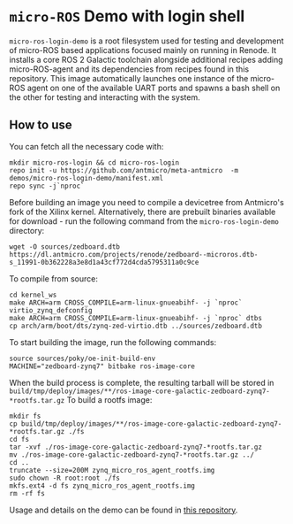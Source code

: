 # `micro-ROS` Demo with login shell

`micro-ros-login-demo` is a root filesystem used for testing and development of micro-ROS based applications focused mainly on running in Renode. 
It installs a core ROS 2 Galactic toolchain alongside additional recipes adding micro-ROS-agent and its dependencies from recipes found in this repository.
This image automatically launches one instance of the micro-ROS agent on one of the available UART ports and spawns a bash shell on the other for testing and interacting with the system.

## How to use

You can fetch all the necessary code with:
```
mkdir micro-ros-login && cd micro-ros-login
repo init -u https://github.com/antmicro/meta-antmicro  -m demos/micro-ros-login-demo/manifest.xml
repo sync -j`nproc`
```

Before building an image you need to compile a devicetree from Antmicro's fork of the Xilinx kernel.
Alternatively, there are prebuilt binaries available for download - run the following command from the `micro-ros-login-demo` directory:
``` 
wget -O sources/zedboard.dtb https://dl.antmicro.com/projects/renode/zedboard--microros.dtb-s_11991-0b362228a3e8d1a43cf772d4cda5795311a0c9ce
```
To compile from source:
```
cd kernel_ws
make ARCH=arm CROSS_COMPILE=arm-linux-gnueabihf- -j `nproc` virtio_zynq_defconfig
make ARCH=arm CROSS_COMPILE=arm-linux-gnueabihf- -j `nproc` dtbs
cp arch/arm/boot/dts/zynq-zed-virtio.dtb ../sources/zedboard.dtb
```

To start building the image, run the following commands:
```
source sources/poky/oe-init-build-env
MACHINE="zedboard-zynq7" bitbake ros-image-core
```

When the build process is complete, the resulting tarball will be stored in `build/tmp/deploy/images/**/ros-image-core-galactic-zedboard-zynq7-*rootfs.tar.gz`
To build a rootfs image:  
```
mkdir fs
cp build/tmp/deploy/images/**/ros-image-core-galactic-zedboard-zynq7-*rootfs.tar.gz ./fs
cd fs
tar -xvf ./ros-image-core-galactic-zedboard-zynq7-*rootfs.tar.gz
mv ./ros-image-core-galactic-zedboard-zynq7-*rootfs.tar.gz ../
cd ..
truncate --size=200M zynq_micro_ros_agent_rootfs.img
sudo chown -R root:root ./fs
mkfs.ext4 -d fs zynq_micro_ros_agent_rootfs.img
rm -rf fs
```
Usage and details on the demo can be found in [this repository](https://github.com/antmicro/renode-microros-demo).
